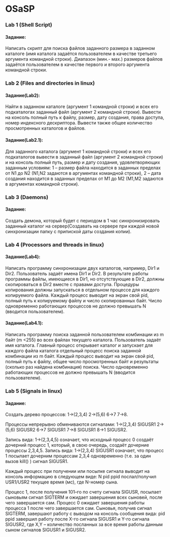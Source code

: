 # OSaSP
### Lab 1 (Shell Script)
#### Задание:
Написать скрипт для поиска файлов заданного размера в заданном каталоге (имя каталога задаётся пользователем в качестве третьего аргумента командной строки). Диапазон (мин.- мах.) размеров файлов задаётся пользователем в качестве первого и второго аргумента командной строки.

### Lab 2 (Files and directories in linux)
#### Задание(Lab2):
Найти в заданном каталоге (аргумент 1 командной строки) и всех его подкаталогах заданный файл (аргумент 2 командной строки). Вывести на консоль полный путь к файлу, размер, дату создания, права доступа, номер индексного дескриптора. Вывести также общее количество просмотренных каталогов и файлов.

#### Задание(Lab2.1):
Для заданного каталога (аргумент 1 командной строки) и всех его подкаталогов вывести в заданный файл (аргумент 2 командной строки) и на консоль полный путь, размер и дату создания, удовлетворяющих заданным условиям: 1 – размер файла находится в заданных пределах от N1 до N2 (N1,N2 задаются в аргументах командной строки), 2 – дата создания находится в заданных пределах от M1 до M2 (M1,M2 задаются в аргументах командной строки).

### Lab 3 (Daemons)
#### Задание:
Создать демона, который будет с периодом в 1 час синхронизировать заданный каталог на сервер(Создавать на сервере при каждой новой синхронизации папку с припиской даты создания копии).

### Lab 4 (Processors and threads in linux)
#### Задание(Lab4):
Написать программу синхронизации двух каталогов, например, Dir1 и Dir2. Пользователь задаёт имена Dir1 и Dir2. В результате работы программы файлы, имеющиеся в Dir1, но отсутствующие в Dir2, должны скопироваться в Dir2 вместе с правами доступа. Процедуры копирования должны запускаться в отдельном процессе для каждого копируемого файла. Каждый процесс выводит на экран свой pid, полный путь к копируемому файлу и число скопированных байт. Число одновременно работающих процессов не должно превышать N (вводится пользователем). 

#### Задание(Lab4.1):
Написать программу поиска заданной пользователем комбинации из m байт (m <255) во всех файлах текущего каталога. Пользователь задаёт имя каталога. Главный процесс открывает каталог и запускает для каждого файла каталога отдельный процесс поиска заданной комбинации из m байт. Каждый процесс выводит на экран свой pid, полный путь к файлу, общее число просмотренных байт и результаты (сколько раз найдена комбинация) поиска. Число одновременно работающих процессов не должно превышать N (вводится пользователем).

### Lab 5 (Signals in linux)
#### Задание:
Создать дерево процессов: 1->(2,3,4)	2->(5,6)	6->7	7->8.

Процессы непрерывно обмениваются сигналами: 1->(2,3,4) SIGUSR1	2->(5,6) SIGUSR2	6->7 SIGUSR1	7->8 SIGUSR1	8->1 SIGUSR2. 

Запись вида:  1->(2,3,4,5) означает, что исходный процесс 0 создаёт дочерний процесс 1, который, в свою очередь, создаёт дочерние процессы 2,3,4,5. Запись вида:  1->(2,3,4) SIGUSR1 означает, что процесс 1 посылает  дочерним процессам  2,3,4 одновременно (т.е. за один вызов kill() ) сигнал SIGUSR1.

Каждый процесс при получении или посылке сигнала выводит на консоль информацию в следующем виде: N pid ppid послал/получил  USR1/USR2 текущее время (мс), где N-номер сына.

Процесс 1, после получения  101–го по счету сигнала SIGUSR,  посылает сыновьям сигнал SIGTERM и ожидает завершения всех сыновей, после чего завершается сам. Процесс 0 ожидает завершения работы процесса 1 после чего завершается сам. Сыновья, получив сигнал SIGTERM, завершают работу с выводом на консоль сообщения вида: pid ppid завершил работу после X-го сигнала SIGUSR1 и Y-го сигнала SIGUSR2, где X,Y – количество посланных за все время работы данным сыном сигналов SIGUSR1 и SIGUSR2.
